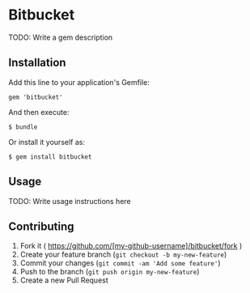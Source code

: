 # Bitbucket

TODO: Write a gem description

## Installation

Add this line to your application's Gemfile:

    gem 'bitbucket'

And then execute:

    $ bundle

Or install it yourself as:

    $ gem install bitbucket

## Usage

TODO: Write usage instructions here

## Contributing

1. Fork it ( https://github.com/[my-github-username]/bitbucket/fork )
2. Create your feature branch (`git checkout -b my-new-feature`)
3. Commit your changes (`git commit -am 'Add some feature'`)
4. Push to the branch (`git push origin my-new-feature`)
5. Create a new Pull Request
